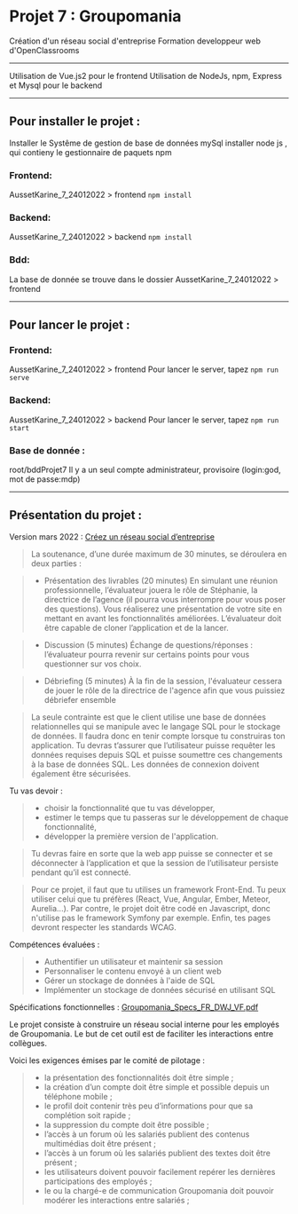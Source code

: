 # Projet 7 : Groupomania
Création d'un réseau social d'entreprise
Formation developpeur web d'OpenClassrooms  

--------------------------------------
  
Utilisation de Vue.js2 pour le frontend
Utilisation de NodeJs, npm, Express et Mysql pour le backend
  
-----------
## Pour installer le projet :

Installer le Systême de gestion de base de données mySql
installer node js , qui contieny le gestionnaire de paquets npm

### Frontend:
AussetKarine_7_24012022 > frontend
```npm install```

### Backend:
AussetKarine_7_24012022 > backend
```npm install```

### Bdd:
La base de donnée se trouve dans le dossier 
AussetKarine_7_24012022 > frontend

-----------
## Pour lancer le projet :

### Frontend:
AussetKarine_7_24012022 > frontend
Pour lancer le server, tapez ```npm run serve```

### Backend:
AussetKarine_7_24012022 > backend
Pour lancer le server, tapez ```npm run start```

### Base de donnée :
root/bddProjet7
Il y a un seul compte administrateur, provisoire (login:god, mot de passe:mdp)

-----------
## Présentation du projet :


Version mars 2022 :
[Créez un réseau social d’entreprise](https://course.oc-static.com/projects/DWJ_FR_P7/DW+P7+-+Creez+un+reseau+social+d%E2%80%99entreprise+-+Scenario.pdf) 

> La soutenance, d’une durée maximum de 30 minutes, se déroulera en deux parties :

> * Présentation des livrables (20 minutes)
En simulant une réunion professionnelle, l’évaluateur jouera le rôle de Stéphanie, la directrice de l’agence (il pourra vous interrompre pour vous poser des questions).
Vous réaliserez une présentation de votre site en mettant en avant les fonctionnalités améliorées.
L’évaluateur doit être capable de cloner l’application et de la lancer.

> * Discussion (5 minutes)
Échange de questions/réponses : l’évaluateur pourra revenir sur certains points pour vous questionner sur vos choix.

> * Débriefing (5 minutes)
À la fin de la session, l'évaluateur cessera de jouer le rôle de la directrice de l'agence afin que vous puissiez débriefer ensemble


> La seule contrainte est que le client utilise une base de données relationnelles qui se manipule avec le langage SQL pour le stockage de données.
> Il faudra donc en tenir compte lorsque tu construiras ton application.
> Tu devras t’assurer que l’utilisateur puisse requêter les données requises depuis SQL et puisse soumettre ces changements à la base de données SQL.
> Les données de connexion doivent également être sécurisées. 

Tu vas devoir :
> * choisir la fonctionnalité que tu vas développer,
> * estimer le temps que tu passeras sur le développement de chaque fonctionnalité,
> * développer la première version de l'application.

> Tu devras faire en sorte que la web app puisse se connecter et se déconnecter à l’application et que la session de l’utilisateur persiste pendant qu’il est connecté.

> Pour ce projet, il faut que tu utilises un framework Front-End. Tu peux utiliser celui que tu préfères (React, Vue, Angular, Ember, Meteor, Aurelia...).
> Par contre, le projet doit être codé en Javascript, donc n'utilise pas le framework Symfony par exemple. Enfin, tes pages devront respecter les standards WCAG.

Compétences évaluées :
> * Authentifier un utilisateur et maintenir sa session
> * Personnaliser le contenu envoyé à un client web
> * Gérer un stockage de données à l'aide de SQL
> * Implémenter un stockage de données sécurisé en utilisant SQL



Spécifications fonctionnelles : 
[Groupomania_Specs_FR_DWJ_VF.pdf](https://s3-eu-west-1.amazonaws.com/course.oc-static.com/projects/DWJ_FR_P7/Groupomania_Specs_FR_DWJ_VF.pdf)

Le projet consiste à construire un réseau social interne pour les employés de Groupomania.
Le but de cet outil est de faciliter les interactions entre collègues. 

Voici les exigences émises par le comité de pilotage :
> * la présentation des fonctionnalités doit être simple ;
> * la création d’un compte doit être simple et possible depuis un téléphone mobile ;
> * le profil doit contenir très peu d’informations pour que sa complétion soit rapide ;
> * la suppression du compte doit être possible ;
> * l’accès à un forum où les salariés publient des contenus multimédias doit être présent ;
> * l’accès à un forum où les salariés publient des textes doit être présent ;
> * les utilisateurs doivent pouvoir facilement repérer les dernières participations des employés ;
> * le ou la chargé-e de communication Groupomania doit pouvoir modérer les interactions entre salariés ;